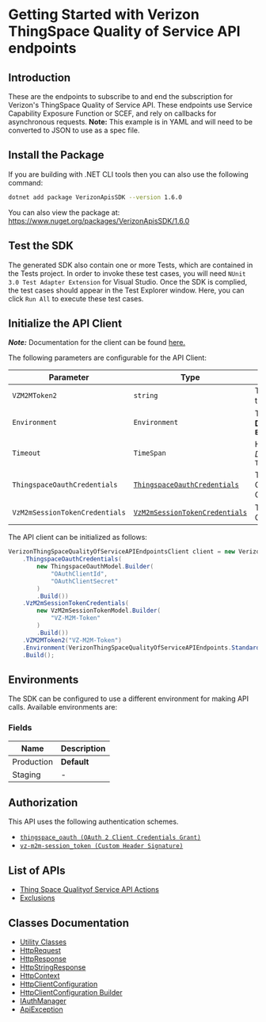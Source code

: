 
# Getting Started with Verizon ThingSpace Quality of Service API endpoints

## Introduction

These are the endpoints to subscribe to and end the subscription for Verizon's ThingSpace Quality of Service API. These endpoints use Service Capability Exposure Function or SCEF, and rely on callbacks for asynchronous requests. **Note:** This example is in YAML and will need to be converted to JSON to use as a spec file.

## Install the Package

If you are building with .NET CLI tools then you can also use the following command:

```bash
dotnet add package VerizonApisSDK --version 1.6.0
```

You can also view the package at:
https://www.nuget.org/packages/VerizonApisSDK/1.6.0

## Test the SDK

The generated SDK also contain one or more Tests, which are contained in the Tests project. In order to invoke these test cases, you will need `NUnit 3.0 Test Adapter Extension` for Visual Studio. Once the SDK is complied, the test cases should appear in the Test Explorer window. Here, you can click `Run All` to execute these test cases.

## Initialize the API Client

**_Note:_** Documentation for the client can be found [here.](https://www.github.com/sdks-io/verizon-apis-dotnet-sdk/tree/1.6.0/doc/client.md)

The following parameters are configurable for the API Client:

| Parameter | Type | Description |
|  --- | --- | --- |
| `VZM2MToken2` | `string` | The VZ-M2M session token from [Getting Started](/content/thingspace-portal/documentation/apis/connectivity-management/get-started.html) |
| `Environment` | `Environment` | The API environment. <br> **Default: `Environment.Production`** |
| `Timeout` | `TimeSpan` | Http client timeout.<br>*Default*: `TimeSpan.FromSeconds(100)` |
| `ThingspaceOauthCredentials` | [`ThingspaceOauthCredentials`](https://www.github.com/sdks-io/verizon-apis-dotnet-sdk/tree/1.6.0/doc/auth/oauth-2-client-credentials-grant.md) | The Credentials Setter for OAuth 2 Client Credentials Grant |
| `VzM2mSessionTokenCredentials` | [`VzM2mSessionTokenCredentials`](https://www.github.com/sdks-io/verizon-apis-dotnet-sdk/tree/1.6.0/doc/auth/custom-header-signature.md) | The Credentials Setter for Custom Header Signature |

The API client can be initialized as follows:

```csharp
VerizonThingSpaceQualityOfServiceAPIEndpointsClient client = new VerizonThingSpaceQualityOfServiceAPIEndpointsClient.Builder()
    .ThingspaceOauthCredentials(
        new ThingspaceOauthModel.Builder(
            "OAuthClientId",
            "OAuthClientSecret"
        )
        .Build())
    .VzM2mSessionTokenCredentials(
        new VzM2mSessionTokenModel.Builder(
            "VZ-M2M-Token"
        )
        .Build())
    .VZM2MToken2("VZ-M2M-Token")
    .Environment(VerizonThingSpaceQualityOfServiceAPIEndpoints.Standard.Environment.Production)
    .Build();
```

## Environments

The SDK can be configured to use a different environment for making API calls. Available environments are:

### Fields

| Name | Description |
|  --- | --- |
| Production | **Default** |
| Staging | - |

## Authorization

This API uses the following authentication schemes.

* [`thingspace_oauth (OAuth 2 Client Credentials Grant)`](https://www.github.com/sdks-io/verizon-apis-dotnet-sdk/tree/1.6.0/doc/auth/oauth-2-client-credentials-grant.md)
* [`vz-m2m-session_token (Custom Header Signature)`](https://www.github.com/sdks-io/verizon-apis-dotnet-sdk/tree/1.6.0/doc/auth/custom-header-signature.md)

## List of APIs

* [Thing Space Qualityof Service API Actions](https://www.github.com/sdks-io/verizon-apis-dotnet-sdk/tree/1.6.0/doc/controllers/thing-space-qualityof-service-api-actions.md)
* [Exclusions](https://www.github.com/sdks-io/verizon-apis-dotnet-sdk/tree/1.6.0/doc/controllers/exclusions.md)

## Classes Documentation

* [Utility Classes](https://www.github.com/sdks-io/verizon-apis-dotnet-sdk/tree/1.6.0/doc/utility-classes.md)
* [HttpRequest](https://www.github.com/sdks-io/verizon-apis-dotnet-sdk/tree/1.6.0/doc/http-request.md)
* [HttpResponse](https://www.github.com/sdks-io/verizon-apis-dotnet-sdk/tree/1.6.0/doc/http-response.md)
* [HttpStringResponse](https://www.github.com/sdks-io/verizon-apis-dotnet-sdk/tree/1.6.0/doc/http-string-response.md)
* [HttpContext](https://www.github.com/sdks-io/verizon-apis-dotnet-sdk/tree/1.6.0/doc/http-context.md)
* [HttpClientConfiguration](https://www.github.com/sdks-io/verizon-apis-dotnet-sdk/tree/1.6.0/doc/http-client-configuration.md)
* [HttpClientConfiguration Builder](https://www.github.com/sdks-io/verizon-apis-dotnet-sdk/tree/1.6.0/doc/http-client-configuration-builder.md)
* [IAuthManager](https://www.github.com/sdks-io/verizon-apis-dotnet-sdk/tree/1.6.0/doc/i-auth-manager.md)
* [ApiException](https://www.github.com/sdks-io/verizon-apis-dotnet-sdk/tree/1.6.0/doc/api-exception.md)

